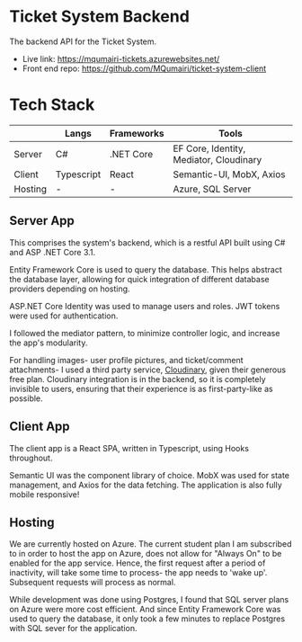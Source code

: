 # Ticket System Backend

The backend API for the Ticket System. 

- Live link: https://mqumairi-tickets.azurewebsites.net/ 
- Front end repo: https://github.com/MQumairi/ticket-system-client

# Tech Stack

|         | Langs           | Frameworks | Tools                                   |
|---------|-----------------|------------|-----------------------------------------|
| Server  | C#              | .NET Core  | EF Core, Identity, Mediator, Cloudinary |
| Client  | Typescript      | React      | Semantic-UI, MobX, Axios                |
| Hosting | -               | -          | Azure, SQL Server                       |


## Server App

This comprises the system's backend, which is a restful API built using C# and ASP .NET Core 3.1.

Entity Framework Core is used to query the database. This helps abstract the database layer, allowing for quick integration of different database providers depending on hosting.

ASP.NET Core Identity was used to manage users and roles. JWT tokens were used for authentication.

I followed the mediator pattern, to minimize controller logic, and increase the app's modularity.

For handling images- user profile pictures, and ticket/comment attachments- I used a third party service, [Cloudinary](https://cloudinary.com/), given their generous free plan. Cloudinary integration is in the backend, so it is completely invisible to users, ensuring that their experience is as first-party-like as possible.

## Client App

The client app is a React SPA, written in Typescript, using Hooks throughout.

Semantic UI was the component library of choice. MobX was used for state management, and Axios for the data fetching.
The application is also fully mobile responsive!

## Hosting

We are currently hosted on Azure. The current student plan I am subscribed to in order to host the app on Azure, does not allow for "Always On" to be enabled for the app service. Hence, the first request after a period of inactivity, will take some time to process- the app needs to 'wake up'. Subsequent requests will process as normal.

While development was done using Postgres, I found that SQL server plans on Azure were more cost efficient. And since Entity Framework Core was used to query the database, it only took a few minutes to replace Postgres with SQL sever for the application.
